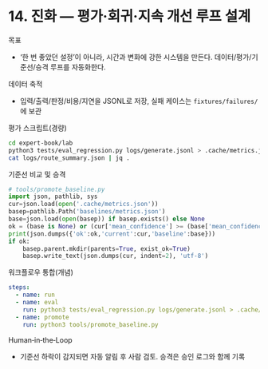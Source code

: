 # 14. 진화 — 평가·회귀·지속 개선 루프 설계

목표
- ‘한 번 좋았던 설정’이 아니라, 시간과 변화에 강한 시스템을 만든다. 데이터/평가/기준선/승격 루프를 자동화한다.

데이터 축적
- 입력/출력/판정/비용/지연을 JSONL로 저장, 실패 케이스는 `fixtures/failures/`에 보관

평가 스크립트(경량)
```bash
cd expert-book/lab
python3 tests/eval_regression.py logs/generate.jsonl > .cache/metrics.json
cat logs/route_summary.json | jq .
```

기준선 비교 및 승격
```python
# tools/promote_baseline.py
import json, pathlib, sys
cur=json.load(open('.cache/metrics.json'))
basep=pathlib.Path('baselines/metrics.json')
base=json.load(open(basep)) if basep.exists() else None
ok = (base is None) or (cur['mean_confidence'] >= (base['mean_confidence']-0.02))
print(json.dumps({'ok':ok,'current':cur,'baseline':base}))
if ok:
    basep.parent.mkdir(parents=True, exist_ok=True)
    basep.write_text(json.dumps(cur, indent=2), 'utf-8')
```

워크플로우 통합(개념)
```yaml
steps:
  - name: run
  - name: eval
    run: python3 tests/eval_regression.py logs/generate.jsonl > .cache/metrics.json
  - name: promote
    run: python3 tools/promote_baseline.py
```

Human‑in‑the‑Loop
- 기준선 하락이 감지되면 자동 알림 후 사람 검토. 승격은 승인 로그와 함께 기록

